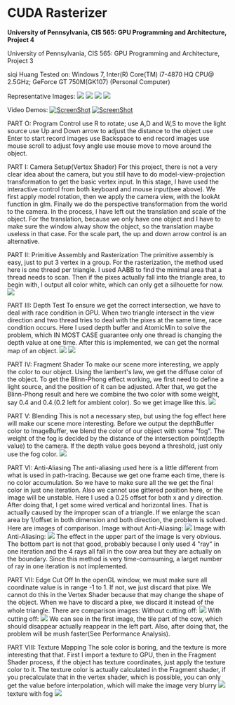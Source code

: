 CUDA Rasterizer
===============

**University of Pennsylvania, CIS 565: GPU Programming and Architecture, Project 4**

University of Pennsylvania, CIS 565: GPU Programming and Architecture, Project 3

siqi Huang Tested on: Windows 7, Inter(R) Core(TM) i7-4870 HQ CPU@ 2.5GHz; GeForce GT 750M(GK107) (Personal Computer)

Representative Images:
![](image/earth_sample_explain.bmp)
![](image/earth_sample.bmp)
![](image/dragon_onfire.bmp)
![](image/dragon_onfire_infog.bmp)

Video Demos:
[![ScreenShot](image/earth_screenshot.png)](https://youtu.be/fJt1fT1zZMo)
[![ScreenShot](image/dragon_screenshot.png)](https://youtu.be/PqhqiYVQujU)

PART O: Program Control
use R to rotate;
use A,D and W,S to move the light source
use Up and Down arrow to adjust the distance to the object
use Enter to start record images
use Backspace to end record images
use mouse scroll to adjust fovy angle
use mouse move to move around the object.

PART I: Camera Setup(Vertex Shader)
For this project, there is not a very clear idea about the camera, but you still have to do model-view-projection transformation to get the basic vertex input. In this stage, I have used the interactive control from both keyboard and mouse input(see above). We first apply model rotation, then we apply the camera view, with the lookAt function in glm. Finally we do the perspective transformation from the world to the camera. In the process, I have left out the translation and scale of the object. For the translation, because we only have one object and I have to make sure the window alway show the object, so the translation maybe useless in that case. For the scale part, the up and down arrow control is an alternative.

PART II: Primitive Assembly and Rasterization
The primitive assembly is easy, just to put 3 vertex in a group. For the rasterization, the method used here is one thread per triangle. I used AABB to find the minimal area that a thread needs to scan. Then if the pixes actually fall into the triangle area, to begin with, I output all color white, which can only get a silhouette for now.
![](image/cow_shape.bmp)

PART III: Depth Test
To ensure we get the correct intersection, we have to deal with race condition in GPU. When two triangle intersect in the view direction and two thread tries to deal with the pixes at the same time, race condition occurs. Here I used depth buffer and AtomicMin to solve the problem, which IN MOST CASE guarantee only one thread is changing the depth value at one time. After this is implemented, we can get the normal map of an object.
![](image/cow_normal1.bmp)
![](image/cow_normal2.bmp)

PART IV: Fragment Shader
To make our scene more interesting, we apply the color to our object. Using the lambert's law, we get the diffuse color of the object. To get the Blinn-Phong effect working, we first need to define a light source, and the position of it can be adjusted. After that, we get the Blinn-Phong result and here we combine the two color with some weight, say 0.4 and 0.4.(0.2 left for ambient color). So we get image like this.
![](image/dragon.bmp)

PART V: Blending
This is not a necessary step, but using the fog effect here will make our scene more interesting. Before we output the depthBuffer color to ImageBuffer, we blend the color of our object with some "fog". The weight of the fog is decided by the distance of the intersection point(depth value) to the camera. If the depth value goes beyond a threshold, just only use the fog color.
![](image/dragon_infog.bmp)

PART VI: Anti-Aliasing
The anti-aliasing used here is a little different from what is used in path-tracing. Because we get one frame each time, there is no color accumulation. So we have to make sure all the we get the final color in just one iteration. Also we cannot use gittered position here, or the image will be unstable. Here I used a 0.25 offset for both x and y direction. After doing that, I get some wired vertical and horizontal lines. That is actually caused by the improper scan of a triangle. If we enlarge the scan area by 1/offset in both dimension and both direction, the problem is solved. Here are images of comparison.
Image without Anti-Aliasing:
![](image/withoutAnti.bmp)
Image with Anti-Aliasing:
![](image/withAnti.bmp)
The effect in the upper part of the image is very obvious. The bottom part is not that good, probably because I only used 4 "ray" in one iteration and the 4 rays all fall in the cow area but they are actually on the boundary. Since this method is very time-comsuming, a larget number of ray in one iteration is not implemented.

PART VII: Edge Cut Off
In the openGL window, we must make sure all coordinate value is in range -1 to 1. If not, we just discard that pixe. We cannot do this in the Vertex Shader because that may change the shape of the object. When we have to discard a pixe, we discard it instead of the whole triangle. There are comparison images:
Without cutting off:
![](image/cow_cutFree.bmp)
With cutting off:
![](image/cow_cut.bmp)
We can see in the first image, the tile part of the cow, which should disappear actually reappear in the left part. Also, after doing that, the problem will be mush faster(See Performance Analysis).

PART VIII: Texture Mapping
The sole color is boring, and the texture is more interesting that that. First I import a texture to GPU, then in the Fragment Shader process, if the object has texture coordinates, just apply the texture color to it. The texture color is actually calculated in the Fragment shader, if you precalculate that in the vertex shader, which is possible, you can only get the value before interpolation, which will make the image very blurry
![](image/dragon_onfire.bmp)
texture with fog
![](image/dragon_onfire_infog.bmp)
